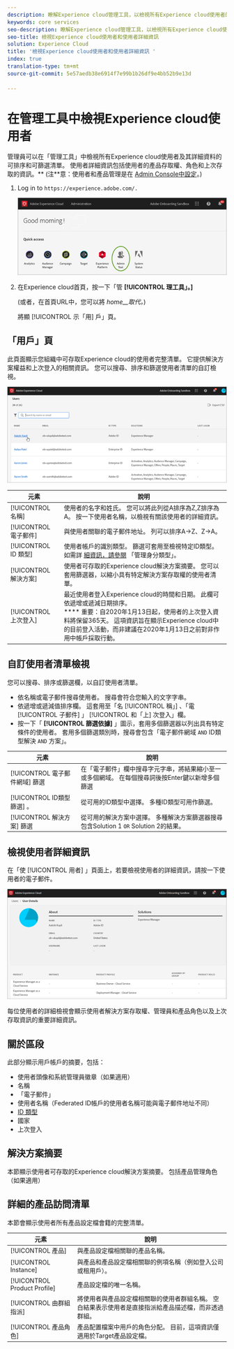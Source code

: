 ```yaml
---
description: 瞭解Experience cloud管理工具，以檢視所有Experience cloud使用者的可排序和可篩選清單。
keywords: core services
seo-description: 瞭解Experience cloud管理工具，以檢視所有Experience cloud使用者的可排序和可篩選清單。
seo-title: 檢視Experience cloud使用者和使用者詳細資訊
solution: Experience Cloud
title: '檢視Experience cloud使用者和使用者詳細資訊 '
index: true
translation-type: tm+mt
source-git-commit: 5e57aedb38e6914f7e99b1b26df9e4bb52b9e13d

---
```



# 在管理工具中檢視Experience cloud使用者

管理員可以在「管理工具」中檢視所有Experience cloud使用者及其詳細資料的可排序和可篩選清單。 使用者詳細資訊包括使用者的產品存取權、角色和上次存取的資訊。** (注**&#x200B;意：使用者和產品管理是在 [Admin Console中設定](admin-getting-started.md)。)

1. Log in to `https://experience.adobe.com/.`

   ![](assets/admin-tool.png)

1. 在Experience cloud首頁，按一下「管 **[!UICONTROL 理工具」。]**

   (或者，在首頁URL中，您可以將 _home__取代。_)

   將顯 [!UICONTROL 示「用] 戶」頁。

## 「用戶」頁

此頁面顯示您組織中可存取Experience cloud的使用者完整清單。 它提供解決方案權益和上次登入的相關資訊。 您可以搜尋、排序和篩選使用者清單的自訂檢視。

![](assets/admin-tool-users.png)

| 元素 | 說明 |
|---|---|
| [!UICONTROL 名稱] | 使用者的名字和姓氏。 您可以將此列從A排序為Z,Z排序為A。 按一下使用者名稱，以檢視有關該使用者的詳細資訊。 |
| [!UICONTROL 電子郵件] | 與使用者關聯的電子郵件地址。 列可以排序A->Z、Z->A。 |
| [!UICONTROL ID 類型] | 使用者帳戶的識別類型。 篩選可套用至檢視特定ID類型。 如需詳 [細資訊，請參閱](https://helpx.adobe.com/enterprise/using/identity.html) 「管理身分類型」。 |
| [!UICONTROL 解決方案] | 使用者可存取的Experience cloud解決方案摘要。 您可以套用篩選器，以縮小具有特定解決方案存取權的使用者清單。 |
| [!UICONTROL 上次登入] | 最近使用者登入Experience cloud的時間和日期。 此欄可依遞增或遞減日期排序。 <br> **** 重要：自2020年1月13日起，使用者的上次登入資料將保留365天。 這項資訊旨在顯示Experience cloud中的目前登入活動，而非建議在2020年1月13日之前對非作用中帳戶採取行動。 |

## 自訂使用者清單檢視

您可以搜尋、排序或篩選欄，以自訂使用者清單。

* 依名稱或電子郵件搜尋使用者。 搜尋會符合您輸入的文字字串。
* 依遞增或遞減值排序欄。 這套用至「名 [!UICONTROL 稱」] 、「電 [!UICONTROL 子郵件] 」 [!UICONTROL 和「上] 次登入」欄。
* 按一下「 **[!UICONTROL 篩選依據]** 」圖示，套用多個篩選器以列出具有特定條件的使用者。 套用多個篩選類別時，搜尋會包含「電子郵件網域 `AND` ID類型解決 `AND` 方案」。

| 元素 | 說明 |
|---------|----------|
| [!UICONTROL 電子郵件網域] 篩選 | 在「電子郵件」欄中搜尋字元字串，將結果縮小至一或多個網域。 在每個搜尋詞後按Enter鍵以新增多個篩選 |
| [!UICONTROL ID類型篩選] 。 | 從可用的ID類型中選擇。 多種ID類型可用作篩選。 |
| [!UICONTROL 解決方案] 篩選 | 從可用的解決方案中選擇。 多種解決方案篩選器搜尋包含Solution 1 `OR` Solution 2的結果。 |

## 檢視使用者詳細資訊

在「使 [!UICONTROL 用者] 」頁面上，若要檢視使用者的詳細資訊，請按一下使用者的電子郵件。

![](assets/admin-tool-user-details.png)

每位使用者的詳細檢視會顯示使用者解決方案存取權、管理員和產品角色以及上次存取資訊的重要詳細資訊。

## 關於區段

此部分顯示用戶帳戶的摘要，包括：

* 使用者頭像和系統管理員徽章（如果適用）
* 名稱
* 「電子郵件」
* 使用者名稱（Federated ID帳戶的使用者名稱可能與電子郵件地址不同）
* [ID 類型](https://helpx.adobe.com/enterprise/using/identity.html)
* 國家
* 上次登入

## 解決方案摘要

本節顯示使用者可存取的Experience cloud解決方案摘要。 包括產品管理角色（如果適用）

## 詳細的產品訪問清單

本節會顯示使用者所有產品設定檔會籍的完整清單。

| 元素 | 說明 |
|---------|----------|
| [!UICONTROL 產品] | 與產品設定檔相關聯的產品名稱。 |
| [!UICONTROL Instance] | 與產品和產品設定檔相關聯的例項名稱（例如登入公司或租用戶）。 |
| [!UICONTROL Product Profile] | 產品設定檔的唯一名稱。 |
| [!UICONTROL 由群組指派] | 將使用者與產品設定檔相關聯的使用者群組名稱。 空白結果表示使用者是直接指派給產品描述檔，而非透過群組。 |
| [!UICONTROL 產品角色] | 產品配置檔案中用戶的角色分配。 目前，這項資訊僅適用於Target產品設定檔。 |
